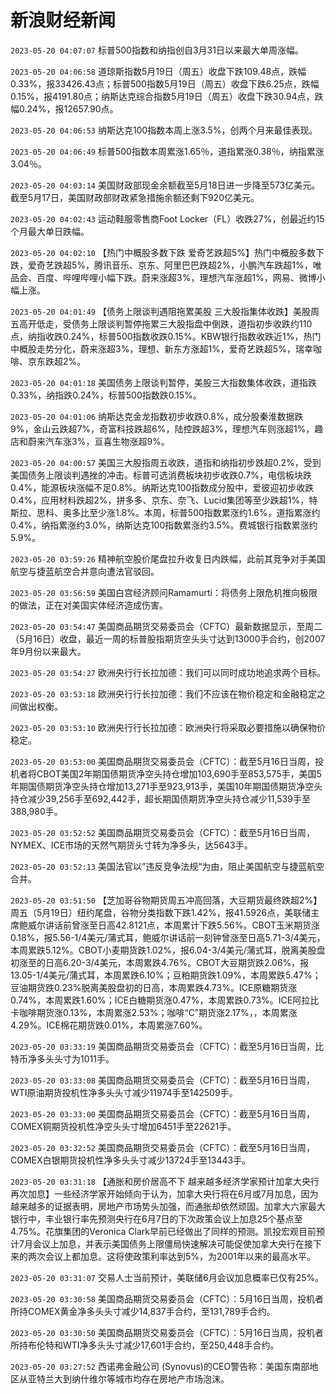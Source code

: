 # 新浪财经新闻
`2023-05-20 04:07:07` 标普500指数和纳指创自3月31日以来最大单周涨幅。

`2023-05-20 04:06:58` 道琼斯指数5月19日（周五）收盘下跌109.48点，跌幅0.33%，报33426.43点；标普500指数5月19日（周五）收盘下跌6.25点，跌幅0.15%，报4191.80点；纳斯达克综合指数5月19日（周五）收盘下跌30.94点，跌幅0.24%，报12657.90点。

`2023-05-20 04:06:53` 纳斯达克100指数本周上涨3.5%，创两个月来最佳表现。

`2023-05-20 04:06:49` 标普500指数本周累涨1.65％，道指累涨0.38％，纳指累涨3.04％。

`2023-05-20 04:03:14` 美国财政部现金余额截至5月18日进一步降至573亿美元。截至5月17日，美国财政部财政紧急措施余额还剩下920亿美元。

`2023-05-20 04:02:43` 运动鞋服零售商Foot Locker（FL）收跌27%，创最近约15个月最大单日跌幅。

`2023-05-20 04:02:10` 【热门中概股多数下跌 爱奇艺跌超5%】热门中概股多数下跌，爱奇艺跌超5%，腾讯音乐、京东、阿里巴巴跌超2%，小鹏汽车跌超1%，唯品会、百度、哔哩哔哩小幅下跌。蔚来涨超3%，理想汽车涨超1%，网易、微博小幅上涨。

`2023-05-20 04:01:49` 【债务上限谈判遇阻拖累美股 三大股指集体收跌】美股周五高开低走，受债务上限谈判暂停拖累三大股指盘中倒跌，道指初步收跌约110点，纳指收跌0.24%，标普500指数收跌0.15%。KBW银行指数收跌近1%，热门中概股走势分化，蔚来涨超3%，理想、新东方涨超1%，爱奇艺跌超5%，瑞幸咖啡、京东跌超2%。

`2023-05-20 04:01:18` 美国债务上限谈判暂停，美股三大指数集体收跌，道指跌0.33%，纳指跌0.24%，标普500指数跌0.15%。

`2023-05-20 04:01:06` 纳斯达克金龙指数初步收跌0.8%，成分股秦淮数据跌9%，金山云跌超7%，奇富科技跌超6%，陆控跌超3%，理想汽车则涨超1%，趣店和蔚来汽车涨3%，亘喜生物涨超9%。

`2023-05-20 04:00:57` 美国三大股指周五收跌，道指和纳指初步跌超0.2%，受到美国债务上限谈判遇挫的冲击。标普可选消费板块初步收跌0.7%，电信板块跌0.4%，能源板块涨幅不足0.8%。纳斯达克100指数成分股中，爱彼迎初步收跌0.4%，应用材料跌超2%，拼多多、京东、奈飞、Lucid集团等至少跌超1%，特斯拉、思科、奥多比至少涨1.8%。本周，标普500指数累涨约1.6%，道指累涨约0.4%，纳指累涨约3.0%，纳斯达克100指数累涨约3.5%。费城银行指数累涨约5.9%。

`2023-05-20 03:59:26` 精神航空股价尾盘拉升收复日内跌幅，此前其竞争对手美国航空与捷蓝航空合并意向遭法官驳回。

`2023-05-20 03:56:59` 美国白宫经济顾问Ramamurti：将债务上限危机推向极限的做法，正在对美国实体经济造成伤害。

`2023-05-20 03:54:47` 美国商品期货交易委员会（CFTC）最新数据显示，至周二（5月16日）收盘，最近一周的标普股指期货空头头寸达到13000手合约，创2007年9月份以来最大。

`2023-05-20 03:54:27` 欧洲央行行长拉加德：我们可以同时成功地追求两个目标。

`2023-05-20 03:53:18` 欧洲央行行长拉加德：我们不应该在物价稳定和金融稳定之间做出权衡。

`2023-05-20 03:53:10` 欧洲央行行长拉加德：欧洲央行将采取必要措施以确保物价稳定。

`2023-05-20 03:53:00` 美国商品期货交易委员会（CFTC）：截至5月16日当周，投机者将CBOT美国2年期国债期货净空头持仓增加103,690手至853,575手，美国5年期国债期货净空头持仓增加13,271手至923,913手，美国10年期国债期货净空头持仓减少39,256手至692,442手，超长期国债期货净空头持仓减少11,539手至388,980手。

`2023-05-20 03:52:52` 美国商品期货交易委员会（CFTC）：截至5月16日当周，NYMEX、ICE市场的天然气期货头寸转为净多头，达5643手。

`2023-05-20 03:52:13` 美国法官以”违反竞争法规“为由，阻止美国航空与捷蓝航空合并。

`2023-05-20 03:51:50` 【芝加哥谷物期货周五冲高回落，大豆期货最终跌超2%】周五（5月19日）纽约尾盘，谷物分类指数下跌1.42%，报41.5926点，美联储主席鲍威尔讲话前曾涨至日高42.8121点，本周累计下跌5.56%。CBOT玉米期货涨0.18%，报5.56-1/4美元/蒲式耳，鲍威尔讲话前一刻钟曾涨至日高5.71-3/4美元，本周累跌5.12%。CBOT小麦期货跌1.02%，报6.04-3/4美元/蒲式耳，脱离美股盘初涨至的日高6.20-3/4美元，本周累跌4.76%。CBOT大豆期货跌2.06%，报13.05-1/4美元/蒲式耳，本周累跌6.10%；豆粕期货跌1.09%，本周累跌5.47%；豆油期货跌0.23%脱离美股盘初的日高，本周累跌4.73%。ICE原糖期货涨0.74%，本周累跌1.60%；ICE白糖期货涨0.47%，本周累跌0.73%。ICE阿拉比卡咖啡期货涨0.13%，本周累涨2.53%；咖啡“C”期货涨2.17%，，本周累涨4.29%。ICE棉花期货跌0.01%，本周累涨7.60%。

`2023-05-20 03:33:19` 美国商品期货交易委员会（CFTC）：截至5月16日当周，比特币净多头头寸为1011手。

`2023-05-20 03:33:08` 美国商品期货交易委员会（CFTC）：截至5月16日当周，WTI原油期货投机性净多头头寸减少11974手至142509手。

`2023-05-20 03:33:00` 美国商品期货交易委员会（CFTC）：截至5月16日当周，COMEX铜期货投机性净空头头寸增加6451手至22621手。

`2023-05-20 03:32:52` 美国商品期货交易委员会（CFTC）：截至5月16日当周，COMEX白银期货投机性净多头头寸减少13724手至13443手。

`2023-05-20 03:31:18` 【通胀和房价居高不下 越来越多经济学家预计加拿大央行再次加息】一些经济学家开始倾向于认为，加拿大央行将在6月或7月加息，因为越来越多的证据表明，房地产市场势头加强，而通胀却依然顽固。加拿大六家最大银行中，丰业银行率先预测央行在6月7日的下次政策会议上加息25个基点至4.75%。花旗集团的Veronica Clark早前已经做出了同样的预测。凯投宏观目前预计7月会议上加息，并表示美国债务上限僵局快速解决可能促使加拿大央行在接下来的两次会议上都加息。这将使政策利率达到5%，为2001年以来的最高水平。

`2023-05-20 03:31:07` 交易人士当前预计，美联储6月会议加息概率已仅有25%。

`2023-05-20 03:30:58` 美国商品期货交易委员会（CFTC）：5月16日当周，投机者所持COMEX黄金净多头头寸减少14,837手合约，至131,789手合约。

`2023-05-20 03:30:50` 美国商品期货交易委员会（CFTC）：5月16日当周，投机者所持布伦特和WTI净多头头寸减少17,601手合约，至250,448手合约。

`2023-05-20 03:27:52` 西诺弗金融公司 (Synovus)的CEO警告称：美国东南部地区从亚特兰大到纳什维尔等城市均存在房地产市场泡沫。


